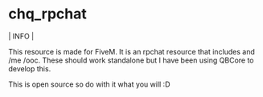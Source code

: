 # chq_rpchat
 
| INFO |
 
This resource is made for FiveM. It is an rpchat resource that includes and /me /ooc. These should work standalone but I have been using QBCore to develop this.

This is open source so do with it what you will :D
